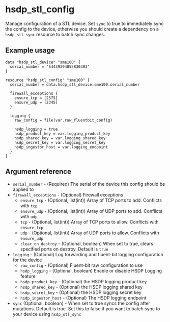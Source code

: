 # hsdp_stl_config
Manage configuration of a STL device. Set `sync` to true to immediately sync the config to the device, otherwise
you should create a dependency on a `hsdp_stl_sync` resource to batch sync changes.

## Example usage
```hcl
data "hsdp_stl_device" "sme100" {
  serial_number = "S4439394855830303"
}

resource "hsdp_stl_config" "sme100" {
  serial_number = data.hsdp_stl_device.sme100.serial_number
  
  firewall_exceptions {
    ensure_tcp = [2575]
    ensure_udp = [2345]
  }

  logging {
    raw_config = file(var.raw_fluentbit_config)

    hsdp_logging = true
    hsdp_product_key = var.logging_product_key
    hsdp_shared_key = var.logging_shared_key
    hsdp_secret_key = var.logging_secret_key
    hsdp_ingestor_host = var.logging_endpoint
  }
}
```


## Argument reference
* `serial_number` - (Required) The serial of the device this config should be applied to
* `firewall_exceptions` - (Optional) Firewall exceptions
  * `ensure_tcp` - (Optional, list(int)) Array of TCP ports to add. Conflicts with `tcp`
  * `ensure_udp` - (Optional, list(int)) Array of UDP ports to add. Conflicts with `udp`
  * `tcp` - (Optional, list(int)) Array of TCP ports to allow. Conflicts with `ensure_tcp`
  * `udp` - (Optional, list(int)) Array of UDP ports to allow. Conflicts with `ensure_udp`
  * `clear_on_destroy` - (Optional, boolean) When set to true, clears specified ports on destroy. Default is `true`
* `logging` - (Optional) Log forwarding and fluent-bit logging configuration for the device
  * `raw_config` - (Optional) Fluent-bit raw configuration to use
  * `hsdp_logging` - (Optional, boolean) Enable or disable HSDP Logging feature   
  * `hsdp_product_key` - (Optional) the HSDP logging product key
  * `hsdp_shared_key` - (Optional) the HSDP logging shared key
  * `hsdp_secret_key` - (Optional) the HSDP logging secret key
  * `hsdp_ingestor_host` - (Optional) The HSDP logging endpoint
* `sync` (Optional, boolean) - When set to true syncs the config after mutations. Default is true. 
  Set this to false if you want to batch sync to your device using `hsdp_stl_sync`
